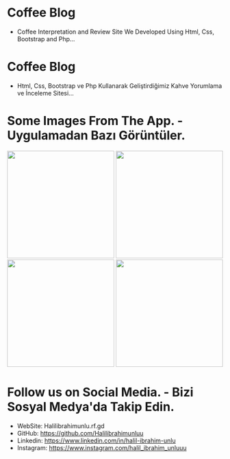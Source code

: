 # Coffee Blog
* Coffee Interpretation and Review Site We Developed Using Html, Css, Bootstrap and Php...

# Coffee Blog
* Html, Css, Bootstrap ve Php Kullanarak Geliştirdiğimiz Kahve Yorumlama ve İnceleme Sitesi...

# Some Images From The App. - Uygulamadan Bazı Görüntüler.

<p align="center">
  <img src="https://i.hizliresim.com/oh6um61.JPG" width="250">
  <img src="https://i.hizliresim.com/o8l5sqa.JPG" width="250">
  <img src="https://i.hizliresim.com/6juy0q5.JPG" width="250">
  <img src="https://i.hizliresim.com/9nnjng7.JPG" width="250">
</p>

# Follow us on Social Media. - Bizi Sosyal Medya'da Takip Edin.
* WebSite: Halilibrahimunlu.rf.gd
* GitHub: https://github.com/Halilibrahimunluu
* Linkedin: https://www.linkedin.com/in/halil-ibrahim-unlu
* Instagram: https://www.instagram.com/halil_ibrahim_unluuu
